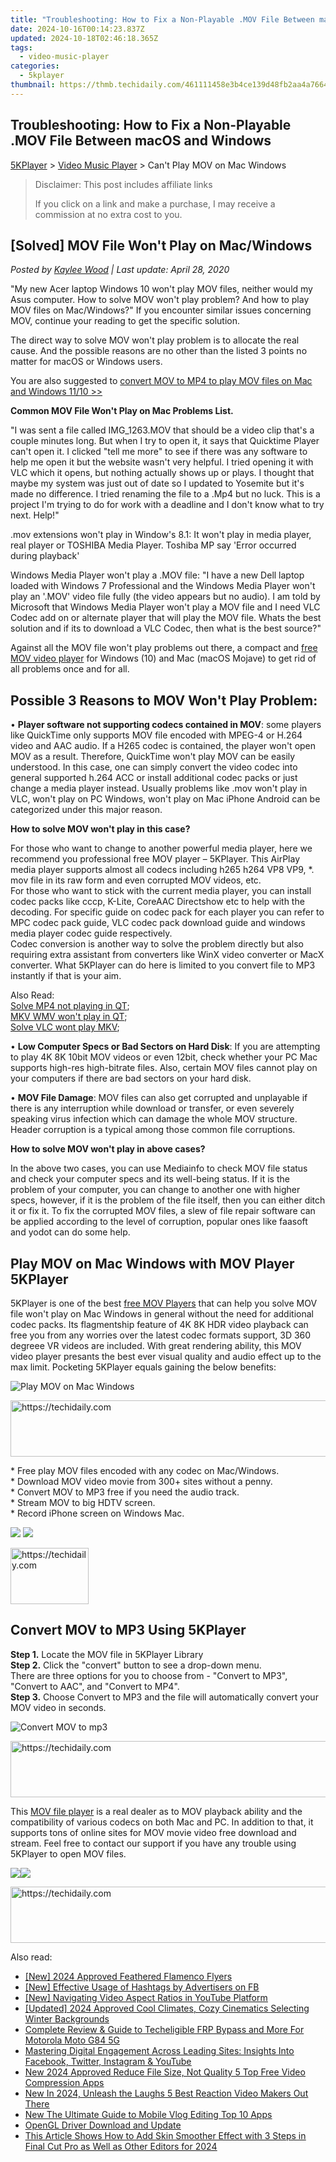 ```yaml
---
title: "Troubleshooting: How to Fix a Non-Playable .MOV File Between macOS and Windows"
date: 2024-10-16T00:14:23.837Z
updated: 2024-10-18T02:46:18.365Z
tags:
  - video-music-player
categories:
  - 5kplayer
thumbnail: https://thmb.techidaily.com/461111458e3b4ce139d48fb2aa4a766468aa7e6bd6d3f1e4f995324a2a411619.jpg
---
```


## Troubleshooting: How to Fix a Non-Playable .MOV File Between macOS and Windows

[5KPlayer](https://tools.techidaily.com/5kplayer/products/) \> [Video Music Player](https://tools.techidaily.com/5kplayer/video-music-player/) \> Can't Play MOV on Mac Windows

>  Disclaimer: This post includes affiliate links
>
>  If you click on a link and make a purchase, I may receive a commission at no extra cost to you.
>

## \[Solved\] MOV File Won't Play on Mac/Windows

 _Posted by [Kaylee Wood](https://www.quora.com/profile/Amanda-Hu-21) | Last update: April 28, 2020_

"My new Acer laptop Windows 10 won't play MOV files, neither would my Asus computer. How to solve MOV won't play problem? And how to play MOV files on Mac/Windows?" If you encounter similar issues concerning MOV, continue your reading to get the specific solution.

The direct way to solve MOV won't play problem is to allocate the real cause. And the possible reasons are no other than the listed 3 points no matter for macOS or Windows users.

You are also suggested to [convert MOV to MP4 to play MOV files on Mac and Windows 11/10 >>](https://tools.techidaily.com/winxdvd/products/)

**Common MOV File Won't Play on Mac Problems List.**

"I was sent a file called IMG\_1263.MOV that should be a video clip that's a couple minutes long. But when I try to open it, it says that Quicktime Player can't open it. I clicked "tell me more" to see if there was any software to help me open it but the website wasn't very helpful. I tried opening it with VLC which it opens, but nothing actually shows up or plays. I thought that maybe my system was just out of date so I updated to Yosemite but it's made no difference. I tried renaming the file to a .Mp4 but no luck. This is a project I'm trying to do for work with a deadline and I don't know what to try next. Help!"

.mov extensions won't play in Window's 8.1: It won't play in media player, real player or TOSHIBA Media Player. Toshiba MP say 'Error occurred during playback'

Windows Media Player won't play a .MOV file: "I have a new Dell laptop loaded with Windows 7 Professional and the Windows Media Player won't play an '.MOV' video file fully (the video appears but no audio). I am told by Microsoft that Windows Media Player won't play a MOV file and I need VLC Codec add on or alternate player that will play the MOV file. Whats the best solution and if its to download a VLC Codec, then what is the best source?"

Against all the MOV file won't play problems out there, a compact and [free MOV video player](https://tools.techidaily.com/5kplayer/video-music-player/) for Windows (10) and Mac (macOS Mojave) to get rid of all problems once and for all.

## Possible 3 Reasons to MOV Won't Play Problem:

• **Player software not supporting codecs contained in MOV**: some players like QuickTime only supports MOV file encoded with MPEG-4 or H.264 video and AAC audio. If a H265 codec is contained, the player won't open MOV as a result. Therefore, QuickTime won't play MOV can be easily understood. In this case, one can simply convert the video codec into general supported h.264 ACC or install additional codec packs or just change a media player instead. Usually problems like .mov won't play in VLC, won't play on PC Windows, won't play on Mac iPhone Android can be categorized under this major reason.

**How to solve MOV won't play in this case?**

For those who want to change to another powerful media player, here we recommend you professional free MOV player – 5KPlayer. This AirPlay media player supports almost all codecs including h265 h264 VP8 VP9, \*. mov file in its raw form and even corrupted MOV videos, etc.   
For those who want to stick with the current media player, you can install codec packs like cccp, K-Lite, CoreAAC Directshow etc to help with the decoding. For specific guide on codec pack for each player you can refer to MPC codec pack guide, VLC codec pack download guide and windows media player codec guide respectively.   
Codec conversion is another way to solve the problem directly but also requiring extra assistant from converters like WinX video converter or MacX converter. What 5KPlayer can do here is limited to you convert file to MP3 instantly if that is your aim. 

Also Read:   
[Solve MP4 not playing in QT](https://tools.techidaily.com/5kplayer/video-music-player/);   
[MKV WMV won't play in QT](https://tools.techidaily.com/5kplayer/video-music-player/);   
[Solve VLC wont play MKV](https://tools.techidaily.com/5kplayer/video-music-player/);

• **Low Computer Specs or Bad Sectors on Hard Disk**: If you are attempting to play 4K 8K 10bit MOV videos or even 12bit, check whether your PC Mac supports high-res high-bitrate files. Also, certain MOV files cannot play on your computers if there are bad sectors on your hard disk.

• **MOV File Damage**: MOV files can also get corrupted and unplayable if there is any interruption while download or transfer, or even severely speaking virus infection which can damage the whole MOV structure. Header corruption is a typical among those common file corruptions. 

**How to solve MOV won't play in above cases?**

In the above two cases, you can use Mediainfo to check MOV file status and check your computer specs and its well-being status. If it is the problem of your computer, you can change to another one with higher specs, however, if it is the problem of the file itself, then you can either ditch it or fix it. To fix the corrupted MOV files, a slew of file repair software can be applied according to the level of corruption, popular ones like faasoft and yodot can do some help. 

## Play MOV on Mac Windows with MOV Player 5KPlayer

5KPlayer is one of the best [free MOV Players](https://tools.techidaily.com/5kplayer/video-music-player/) that can help you solve MOV file won't play on Mac Windows in general without the need for additional codec packs. Its flagmentship feature of 4K 8K HDR video playback can free you from any worries over the latest codec formats support, 3D 360 degreee VR videos are included. With great rendering ability, this MOV video player presants the best ever visual quality and audio effect up to the max limit. Pocketing 5KPlayer equals gaining the below benefits:

![Play MOV on Mac Windows](https://www.5kplayer.com/video-music-player/img/mov-player-5kplayer.png) 

<!-- affiliate ads begin -->
<a href="https://ephamedtechinc.pxf.io/c/5597632/2136616/26400" target="_top" id="2136616">
  <img src="//a.impactradius-go.com/display-ad/26400-2136616" border="0" alt="https://techidaily.com" width="728" height="90"/>
</a>
<img height="0" width="0" src="https://ephamedtechinc.pxf.io/i/5597632/2136616/26400" style="position:absolute;visibility:hidden;" border="0" />
<!-- affiliate ads end -->

\* Free play MOV files encoded with any codec on Mac/Windows.  
 \* Download MOV video movie from 300+ sites without a penny.  
 \* Convert MOV to MP3 free if you need the audio track.  
 \* Stream MOV to big HDTV screen.  
 \* Record iPhone screen on Windows Mac.

[![](https://www.5kplayer.com/video-music-player/../button/freedownbackmac.png)](https://tools.techidaily.com/5kplayer/products/) [![](https://www.5kplayer.com/video-music-player/../button/freedownwhitewin.png)](https://tools.techidaily.com/5kplayer/products/) 

<!-- affiliate ads begin -->
<a href="https://aligracehair.sjv.io/c/5597632/2135351/19272" target="_top" id="2135351">
  <img src="//a.impactradius-go.com/display-ad/19272-2135351" border="0" alt="https://techidaily.com" width="125" height="90"/>
</a>
<img height="0" width="0" src="https://aligracehair.sjv.io/i/5597632/2135351/19272" style="position:absolute;visibility:hidden;" border="0" />
<!-- affiliate ads end -->

## Convert MOV to MP3 Using 5KPlayer

**Step 1.** Locate the MOV file in 5KPlayer Library  
**Step 2.** Click the "convert" button to see a drop-down menu.  
 There are three options for you to choose from - "Convert to MP3", "Convert to AAC", and "Convert to MP4".   
**Step 3.** Choose Convert to MP3 and the file will automatically convert your MOV video in seconds. 

![Convert MOV to mp3](https://www.5kplayer.com/video-music-player/img/convert-to-ipad-mp4.jpg) 

<!-- affiliate ads begin -->
<a href="https://ursime.pxf.io/c/5597632/2136545/16384" target="_top" id="2136545">
  <img src="//a.impactradius-go.com/display-ad/16384-2136545" border="0" alt="https://techidaily.com" width="728" height="90"/>
</a>
<img height="0" width="0" src="https://ursime.pxf.io/i/5597632/2136545/16384" style="position:absolute;visibility:hidden;" border="0" />
<!-- affiliate ads end -->

This [MOV file player](https://tools.techidaily.com/5kplayer/video-music-player/) is a real dealer as to MOV playback ability and the compatibility of various codecs on both Mac and PC. In addition to that, it supports tons of online sites for MOV movie video free download and stream. Feel free to contact our support if you have any trouble using 5KPlayer to open MOV files. 

[](https://tools.techidaily.com/5kplayer/products/)[![](https://www.5kplayer.com/video-music-player/../button/freedownwhitewin.png)](https://tools.techidaily.com/5kplayer/products/)![](https://www.5kplayer.com/video-music-player/../button/freedownbackmac.png)

<!-- affiliate ads begin -->
<a href="https://unicoeye.pxf.io/c/5597632/2134224/18498" target="_top" id="2134224">
  <img src="//a.impactradius-go.com/display-ad/18498-2134224" border="0" alt="https://techidaily.com" width="728" height="90"/>
</a>
<img height="0" width="0" src="https://unicoeye.pxf.io/i/5597632/2134224/18498" style="position:absolute;visibility:hidden;" border="0" />
<!-- affiliate ads end -->

<ins class="adsbygoogle"
     style="display:block"
     data-ad-format="autorelaxed"
     data-ad-client="ca-pub-7571918770474297"
     data-ad-slot="1223367746"></ins>

<ins class="adsbygoogle"
     style="display:block"
     data-ad-client="ca-pub-7571918770474297"
     data-ad-slot="8358498916"
     data-ad-format="auto"
     data-full-width-responsive="true"></ins>

<span class="atpl-alsoreadstyle">Also read:</span>
<div><ul>
<li><a href="https://article-files.techidaily.com/new-2024-approved-feathered-flamenco-flyers/"><u>[New] 2024 Approved Feathered Flamenco Flyers</u></a></li>
<li><a href="https://facebook-video-recording.techidaily.com/new-effective-usage-of-hashtags-by-advertisers-on-fb/"><u>[New] Effective Usage of Hashtags by Advertisers on FB</u></a></li>
<li><a href="https://youtube-data.techidaily.com/avigating-video-aspect-ratios-in-youtube-platform/"><u>[New] Navigating Video Aspect Ratios in YouTube Platform</u></a></li>
<li><a href="https://facebook-video-share.techidaily.com/updated-2024-approved-cool-climates-cozy-cinematics-selecting-winter-backgrounds/"><u>[Updated] 2024 Approved Cool Climates, Cozy Cinematics Selecting Winter Backgrounds</u></a></li>
<li><a href="https://android-unlock.techidaily.com/complete-review-and-guide-to-techeligible-frp-bypass-and-more-for-motorola-moto-g84-5g-by-drfone-android/"><u>Complete Review & Guide to Techeligible FRP Bypass and More For Motorola Moto G84 5G</u></a></li>
<li><a href="https://win-forum.techidaily.com/mastering-digital-engagement-across-leading-sites-insights-into-facebook-twitter-instagram-and-youtube/"><u>Mastering Digital Engagement Across Leading Sites: Insights Into Facebook, Twitter, Instagram & YouTube</u></a></li>
<li><a href="https://video-creation-software.techidaily.com/new-2024-approved-reduce-file-size-not-quality-5-top-free-video-compression-apps/"><u>New 2024 Approved Reduce File Size, Not Quality 5 Top Free Video Compression Apps</u></a></li>
<li><a href="https://video-creation-software.techidaily.com/new-in-2024-unleash-the-laughs-5-best-reaction-video-makers-out-there/"><u>New In 2024, Unleash the Laughs 5 Best Reaction Video Makers Out There</u></a></li>
<li><a href="https://video-creation-software.techidaily.com/new-the-ultimate-guide-to-mobile-vlog-editing-top-10-apps/"><u>New The Ultimate Guide to Mobile Vlog Editing Top 10 Apps</u></a></li>
<li><a href="https://driver-install.techidaily.com/opengl-driver-download-and-update/"><u>OpenGL Driver Download and Update</u></a></li>
<li><a href="https://video-creation-software.techidaily.com/this-article-shows-how-to-add-skin-smoother-effect-with-3-steps-in-final-cut-pro-as-well-as-other-editors-for-2024/"><u>This Article Shows How to Add Skin Smoother Effect with 3 Steps in Final Cut Pro as Well as Other Editors for 2024</u></a></li>
</ul></div>

